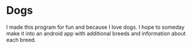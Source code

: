 # Dogs

I made this program for fun and because I love dogs. I hope to someday make it into an android app with additional breeds and information about each breed. 
